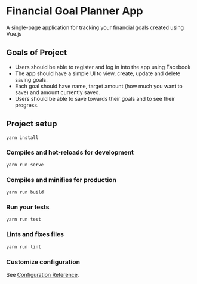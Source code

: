 # Financial Goal Planner App
A single-page application for tracking your financial goals created using Vue.js

## Goals of Project
- Users should be able to register and log in into the app using Facebook
- The app should have a simple UI to view, create, update and delete saving goals.
- Each goal should have name, target amount (how much you want to save) and amount currently saved.
- Users should be able to save towards their goals and to see their progress.

## Project setup
```
yarn install
```

### Compiles and hot-reloads for development
```
yarn run serve
```

### Compiles and minifies for production
```
yarn run build
```

### Run your tests
```
yarn run test
```

### Lints and fixes files
```
yarn run lint
```

### Customize configuration
See [Configuration Reference](https://cli.vuejs.org/config/).

